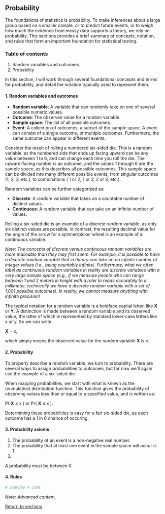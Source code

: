 ## Probability

The foundations of statistics is probability. To make inferences about a large group based on a smaller sample, or to predict future events, or to weigh how much the evidence from messy data supports a theory, we rely on probability. This sections provides a brief summary of concepts, notation, and rules that form an important foundation for statistical testing.

### Table of contents

1. Random variables and outcomes
2. Probability

In this section, I will work through several foundational concepts and terms for probability, and detail the notation typically used to represent them.

#### 1. Random variables and outcomes

* **Random variable**: A variable that can randomly take on one of several possible numeric values.
* **Outcome**: The observed value for a random variable.
* **Sample space**: The list of all possible outcomes.
* **Event**: A collection of outcomes, a subset of the sample space. A event can consist of a single outcome, or multiple outcomes. Furthermore, the same outcome can appear in different events.

Consider the result of rolling a numbered six-sided die. This is a random variable, as the numbered side that ends up facing upward can be any value between 1 to 6, and can change each time you roll the die. The upward-facing number is an outcome, and the values 1 through 6 are the sample space, as this describes all possible outcomes. This sample space can be divided into many different possible events, from singular outcomes (1, 2, 3, etc.), to combinations ( 1 or 2, 1 or 3, 2 or 3, etc.).

Random variables can be further categorized as:

* **Discrete**: A random variable that takes on a countable number of distinct values.
* **Continuous**: A random variable that can take on an infinite number of values.

Rolling a six-sided die is an example of a discrete random variable, as only six distinct values are possible. In contrast, the resulting decimal value for the angle of the arrow for a spinner/picker wheel is an example of a continuous variable.

*Note: The concepts of discrete versus continuous random variables are more malleable than they may first seem. For example, it is possible to have a discrete random variable that in theory can take on an infinite number of integer values (i.e., being countably infinite). Furthermore, what we often label as continuous random variables in reality are discrete variables with a very large sample space (e.g., if we measure people who can range between 1 and 2 meters in height with a ruler to reads accurately to a millimeter, technically we have a discrete random variable with a set of 1,001 possible outcomes). In reality, we cannot measure anything with infinite precision!*

The typical notation for a random variable is a boldface capital letter, like **X** or **Y**. A distinction is made between a random variable and its observed value, the latter of which is represented by standard lower-case letters like x or y. So we can write:

**X** = x,

which simply means the observed value for the random variable **X** is x.

#### 2. Probability

To properly describe a random variable, we turn to probability. There are several ways to assign probabilities to outcomes, but for now we'll again use the example of a six-sided die.

When mapping probabilities, we start with what is known as the (cumulative) distribution function. This function gives the probability of observing values less than or equal to a specified value, and is written as:

P( **X** &le; x ) or Pr( **X** &le; x ).

Determining these probabilities is easy for a fair six-sided die, as each outcome has a 1 in 6 chance of occuring.

#### 3. Probability axioms

1. The probability of an event is a non-negative real number.
2. The probability that at least one event in the sample space will occur is 1.
3. 

A probability must be
between 0

#### 4. Rules



```R
# Example R code
```


*Note: Advanced content.*

[Return to sections](C00_P002_Chapters.md)


